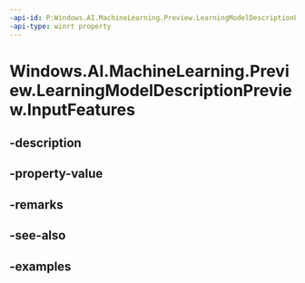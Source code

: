 ```yaml
---
-api-id: P:Windows.AI.MachineLearning.Preview.LearningModelDescriptionPreview.InputFeatures
-api-type: winrt property
---
```


<!-- Property syntax.
public IIterable<ILearningModelVariableDescriptorPreview> InputFeatures { get; }
-->

# Windows.AI.MachineLearning.Preview.LearningModelDescriptionPreview.InputFeatures

## -description

## -property-value

## -remarks

## -see-also

## -examples

